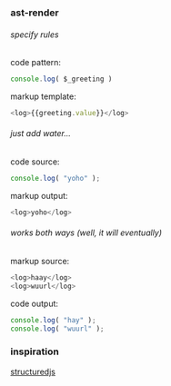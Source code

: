 ### ast-render

###### specify rules

code pattern: 
```js
console.log( $_greeting )
```
markup template:
```js
<log>{{greeting.value}}</log>
```

###### just add water...

code source:
```js
console.log( "yoho" );
```
markup output: 
```js
<log>yoho</log>
```

###### works both ways (well, it will eventually)

markup source: 
```js
<log>haay</log>
<log>wuurl</log>
```
code output: 
```js
console.log( "hay" );
console.log( "wuurl" );
```

### inspiration

[structuredjs](https://github.com/Khan/structuredjs)
